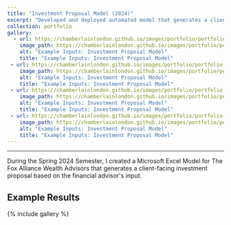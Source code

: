 ```yaml
---
title: "Investment Proposal Model (2024)"
excerpt: "Developed and deployed automated model that generates a client investment proposal based on financial advisor input"
collection: portfolio
gallery:
  - url: https://chamberlainlondon.github.io/images/portfolio/portfolio-4/IPA1.png
    image_path: https://chamberlainlondon.github.io/images/portfolio/portfolio-4/IPA1.png
    alt: "Example Inputs: Investment Proposal Model"
    title: "Example Inputs: Investment Proposal Model"
 - url: https://chamberlainlondon.github.io/images/portfolio/portfolio-4/IPA2.png
    image_path: https://chamberlainlondon.github.io/images/portfolio/portfolio-4/IPA2.png
    alt: "Example Inputs: Investment Proposal Model"
    title: "Example Inputs: Investment Proposal Model"
 - url: https://chamberlainlondon.github.io/images/portfolio/portfolio-4/IPA3.png
    image_path: https://chamberlainlondon.github.io/images/portfolio/portfolio-4/IPA3.png
    alt: "Example Inputs: Investment Proposal Model"
    title: "Example Inputs: Investment Proposal Model"
 - url: https://chamberlainlondon.github.io/images/portfolio/portfolio-4/IPA4.png
    image_path: https://chamberlainlondon.github.io/images/portfolio/portfolio-4/IPA4.png
    alt: "Example Inputs: Investment Proposal Model"
    title: "Example Inputs: Investment Proposal Model"
---
```

------

During the Spring 2024 Semester, I created a Microsoft Excel Model for The Fox Alliance Wealth Advisors that generates a client-facing investment proposal based on the financial advisor's input.

## Example Results

{% include gallery %}
